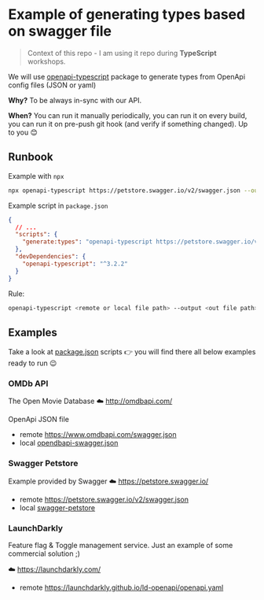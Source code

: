 # Example of generating types based on swagger file

> Context of this repo - I am using it repo during **TypeScript** workshops.

We will use [openapi-typescript](https://github.com/drwpow/openapi-typescript) package to generate types from OpenApi config files (JSON or yaml)

**Why?** To be always in-sync with our API.

**When?** You can run it manually periodically, you can run it on every build, you can run it on pre-push git hook (and verify if something changed). Up to you 😊

## Runbook

Example with `npx`

```sh
npx openapi-typescript https://petstore.swagger.io/v2/swagger.json --output petstore.ts
```

Example script in `package.json`

```json
{
  // ...
  "scripts": {
    "generate:types": "openapi-typescript https://petstore.swagger.io/v2/swagger.json --output petstore.ts"
  },
  "devDependencies": {
    "openapi-typescript": "^3.2.2"
  }
}
```

Rule:

```sh
openapi-typescript <remote or local file path> --output <out file path>
```

## Examples

Take a look at [package.json](./package.json) scripts 👉 you will find there all below examples ready to run 😉

### OMDb API

The Open Movie Database ☁️ http://omdbapi.com/

OpenApi JSON file

- remote https://www.omdbapi.com/swagger.json
- local [opendbapi-swagger.json](./open-api-configs/opendbapi-swagger.json)

### Swagger Petstore

Example provided by Swagger ☁️ https://petstore.swagger.io/

- remote https://petstore.swagger.io/v2/swagger.json
- local [swagger-petstore](./open-api-configs/swagger-petstore.json)

### LaunchDarkly

Feature flag & Toggle management service. Just an example of some commercial solution ;)

☁️ https://launchdarkly.com/

- remote https://launchdarkly.github.io/ld-openapi/openapi.yaml
